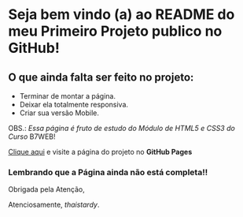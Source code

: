 # Seja bem vindo (a) ao README do meu Primeiro Projeto publico no GitHub!

## O que ainda falta ser feito no projeto:

* Terminar de montar a página.
* Deixar ela totalmente responsiva.
* Criar sua versão Mobile.

OBS.: _Essa página é fruto de estudo do Módulo de HTML5 e CSS3 do Curso_ B7WEB!

[Clique aqui](https://athaistardy.github.io/projetoawax/) e visite a página do projeto no **GitHub Pages**

### Lembrando que a Página ainda não está completa!!

Obrigada pela Atenção,

Atenciosamente, *thaistardy*.

